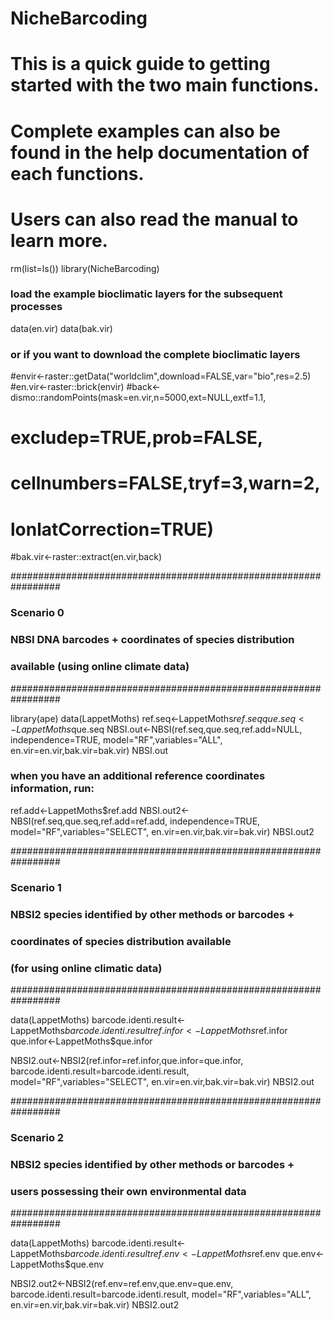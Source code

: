﻿# NicheBarcoding
# This is a quick guide to getting started with the two main functions.
# Complete examples can also be found in the help documentation of each functions.
# Users can also read the manual to learn more.


rm(list=ls())
library(NicheBarcoding)

### load the example bioclimatic layers for the subsequent processes ####
data(en.vir)
data(bak.vir)
### or if you want to download the complete bioclimatic layers ####
#envir<-raster::getData("worldclim",download=FALSE,var="bio",res=2.5)
#en.vir<-raster::brick(envir)
#back<-dismo::randomPoints(mask=en.vir,n=5000,ext=NULL,extf=1.1,
#                          excludep=TRUE,prob=FALSE,
#                          cellnumbers=FALSE,tryf=3,warn=2,
#                          lonlatCorrection=TRUE)
#bak.vir<-raster::extract(en.vir,back)

#################################################################
### Scenario 0
### NBSI  DNA barcodes + coordinates of species distribution 
###       available (using online climate data)
#################################################################

library(ape)
data(LappetMoths)
ref.seq<-LappetMoths$ref.seq
que.seq<-LappetMoths$que.seq
NBSI.out<-NBSI(ref.seq,que.seq,ref.add=NULL,
               independence=TRUE,
               model="RF",variables="ALL",
               en.vir=en.vir,bak.vir=bak.vir)
NBSI.out

### when you have an additional reference coordinates information, run: ####
ref.add<-LappetMoths$ref.add
NBSI.out2<-NBSI(ref.seq,que.seq,ref.add=ref.add,
                independence=TRUE,
                model="RF",variables="SELECT",
                en.vir=en.vir,bak.vir=bak.vir)
NBSI.out2


#################################################################
### Scenario 1 
### NBSI2   species identified by other methods or barcodes + 
###         coordinates of species distribution available 
###         (for using online climatic data)
#################################################################

data(LappetMoths)
barcode.identi.result<-LappetMoths$barcode.identi.result
ref.infor<-LappetMoths$ref.infor
que.infor<-LappetMoths$que.infor

NBSI2.out<-NBSI2(ref.infor=ref.infor,que.infor=que.infor,
                 barcode.identi.result=barcode.identi.result,
                 model="RF",variables="SELECT",
                 en.vir=en.vir,bak.vir=bak.vir)
NBSI2.out


#################################################################
### Scenario 2
### NBSI2   species identified by other methods or barcodes + 
###         users possessing their own environmental data
#################################################################

data(LappetMoths)
barcode.identi.result<-LappetMoths$barcode.identi.result
ref.env<-LappetMoths$ref.env
que.env<-LappetMoths$que.env

NBSI2.out2<-NBSI2(ref.env=ref.env,que.env=que.env,
                  barcode.identi.result=barcode.identi.result,
                  model="RF",variables="ALL",
                  en.vir=en.vir,bak.vir=bak.vir)
NBSI2.out2

